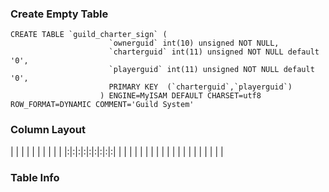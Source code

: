 ### Create Empty Table ###
```
CREATE TABLE `guild_charter_sign` (                                             
                      `ownerguid` int(10) unsigned NOT NULL,                                        
                      `charterguid` int(11) unsigned NOT NULL default '0',                          
                      `playerguid` int(11) unsigned NOT NULL default '0',                           
                      PRIMARY KEY  (`charterguid`,`playerguid`)                                     
                    ) ENGINE=MyISAM DEFAULT CHARSET=utf8 ROW_FORMAT=DYNAMIC COMMENT='Guild System'  

```

### Column Layout ###

| | | | | | | | | |
|:|:|:|:|:|:|:|:|:|
| | | | | | | | | |
| | | | | | | | | |


### Table Info ###